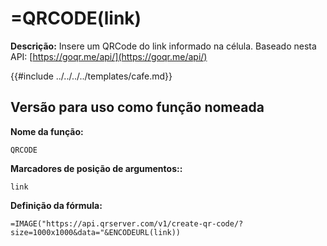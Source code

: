 # =QRCODE(link)

**Descrição:** Insere um QRCode do link informado na célula. Baseado nesta API: [https://goqr.me/api/](https://goqr.me/api/)

{{#include ../../../../templates/cafe.md}}

## Versão para uso como função nomeada

**Nome da função:**
```
QRCODE
```

**Marcadores de posição de argumentos::**
```
link
```

**Definição da fórmula:**
```
=IMAGE("https://api.qrserver.com/v1/create-qr-code/?size=1000x1000&data="&ENCODEURL(link))
```